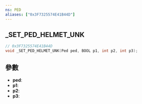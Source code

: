```yaml
---
ns: PED
aliases: ["0x3F7325574E41B44D"]
---
```

## _SET_PED_HELMET_UNK

```c
// 0x3F7325574E41B44D
void _SET_PED_HELMET_UNK(Ped ped, BOOL p1, int p2, int p3);
```


## 參數
* **ped**: 
* **p1**: 
* **p2**: 
* **p3**: 

